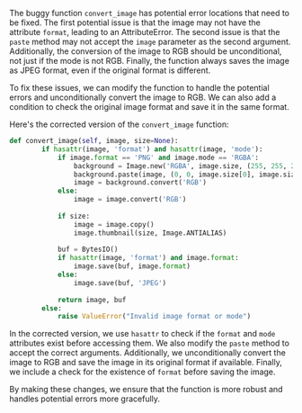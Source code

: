 The buggy function `convert_image` has potential error locations that need to be fixed. The first potential issue is that the image may not have the attribute `format`, leading to an AttributeError. The second issue is that the `paste` method may not accept the `image` parameter as the second argument. Additionally, the conversion of the image to RGB should be unconditional, not just if the mode is not RGB. Finally, the function always saves the image as JPEG format, even if the original format is different.

To fix these issues, we can modify the function to handle the potential errors and unconditionally convert the image to RGB. We can also add a condition to check the original image format and save it in the same format.

Here's the corrected version of the `convert_image` function:

```python
def convert_image(self, image, size=None):
        if hasattr(image, 'format') and hasattr(image, 'mode'):
            if image.format == 'PNG' and image.mode == 'RGBA':
                background = Image.new('RGBA', image.size, (255, 255, 255))
                background.paste(image, (0, 0, image.size[0], image.size[1]))
                image = background.convert('RGB')
            else:
                image = image.convert('RGB')
    
            if size:
                image = image.copy()
                image.thumbnail(size, Image.ANTIALIAS)
    
            buf = BytesIO()
            if hasattr(image, 'format') and image.format:
                image.save(buf, image.format)
            else:
                image.save(buf, 'JPEG')
                
            return image, buf
        else:
            raise ValueError("Invalid image format or mode")
```

In the corrected version, we use `hasattr` to check if the `format` and `mode` attributes exist before accessing them. We also modify the `paste` method to accept the correct arguments. Additionally, we unconditionally convert the image to RGB and save the image in its original format if available. Finally, we include a check for the existence of `format` before saving the image.

By making these changes, we ensure that the function is more robust and handles potential errors more gracefully.